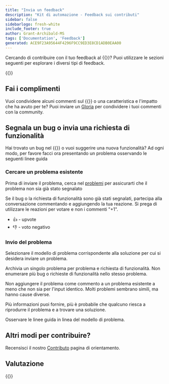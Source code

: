 ```yaml
---
title: "Invia un feedback"
description: "Kit di automazione - Feedback sui contributi"
sidebar: false
sidebarlogo: fresh-white
include_footer: true
author: Grant-Archibald-MS
tags: ['Documentation', 'Feedback']
generated: ACE9F23A95644F4296F9CC9ED3E8CD1ADB0EAA00
---
```


Cercando di contribuire con il tuo feedback al {{<product-name>}}? Puoi utilizzare le sezioni seguenti per esplorare i diversi tipi di feedback.

{{<toc>}}

## Fai i complimenti

Vuoi condividere alcuni commenti sul {{<product-name>}} o una caratteristica e l'impatto che ha avuto per te? Puoi inviare un [Gloria](https://github.com/microsoft/powercat-automation-kit/issues/new?assignees=&labels=automation-kit%2Ckudos&template=4-automation-kit-kudos.yml&title=%5BAutomation+Kit+-+Kudos%5D+Your+summary) per condividere i tuoi commenti con la community.

## Segnala un bug o invia una richiesta di funzionalità

Hai trovato un bug nel {{<product-name>}} o vuoi suggerire una nuova funzionalità? Ad ogni modo, per favore facci ora presentando un problema osservando le seguenti linee guida

### Cercare un problema esistente

Prima di inviare il problema, cerca nel [problemi](https://github.com/microsoft/automation-kit/issues) per assicurarti che il problema non sia già stato segnalato

Se il bug o la richiesta di funzionalità sono già stati segnalati, partecipa alla conversazione commentando e aggiungendo la tua reazione. Si prega di utilizzare le reazioni per votare e non i commenti "+1".

- 👍 - upvote
- 👎 - voto negativo

### Invio del problema

Selezionare il modello di problema corrispondente alla soluzione per cui si desidera inviare un problema.

Archivia un singolo problema per problema e richiesta di funzionalità. Non enumerare più bug o richieste di funzionalità nello stesso problema.

Non aggiungere il problema come commento a un problema esistente a meno che non sia per l'input identico. Molti problemi sembrano simili, ma hanno cause diverse.

Più informazioni puoi fornire, più è probabile che qualcuno riesca a riprodurre il problema e a trovare una soluzione.

Osservare le linee guida in linea del modello di problema.

## Altri modi per contribuire?

Recensisci il nostro [Contributo](/it/contribution) pagina di orientamento.

## Valutazione

{{<questions name="/content/it/contribution/feedback.json" completed="Grazie per aver fornito feedback" showNavigationButtons="false" locale="it">}}
